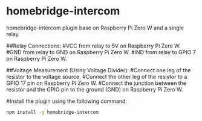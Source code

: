# homebridge-intercom
homebridge-intercom plugin base on Raspberry Pi Zero W and a single relay.

##Relay Connections: 
#VCC from relay to 5V on Raspberry Pi Zero W. 
#GND from relay to GND on Raspberry Pi Zero W. 
#IND from relay to GPIO 7 on Raspberry Pi Zero W.

##Voltage Measurement (Using Voltage Divider): 
#Connect one leg of the resistor to the voltage source. 
#Connect the other leg of the resistor to a GPIO 17 pin on Raspberry Pi Zero W. 
#Connect the junction between the resistor and the GPIO pin to the ground (GND) on Raspberry Pi Zero W.

#Install the plugin using the following command:

```bash
npm install -g homebridge-intercom

